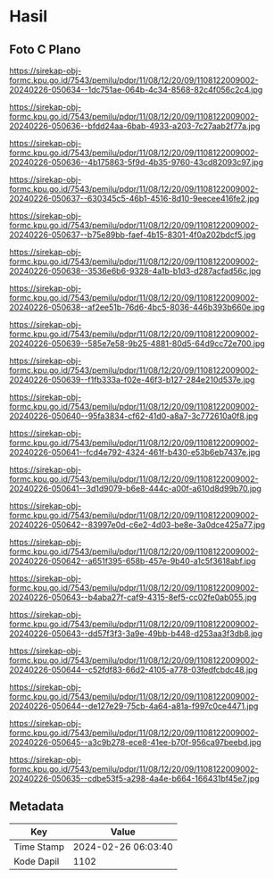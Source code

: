 # Hasil

## Foto C Plano

https://sirekap-obj-formc.kpu.go.id/7543/pemilu/pdpr/11/08/12/20/09/1108122009002-20240226-050634--1dc751ae-064b-4c34-8568-82c4f056c2c4.jpg

https://sirekap-obj-formc.kpu.go.id/7543/pemilu/pdpr/11/08/12/20/09/1108122009002-20240226-050636--bfdd24aa-6bab-4933-a203-7c27aab2f77a.jpg

https://sirekap-obj-formc.kpu.go.id/7543/pemilu/pdpr/11/08/12/20/09/1108122009002-20240226-050636--4b175863-5f9d-4b35-9760-43cd82093c97.jpg

https://sirekap-obj-formc.kpu.go.id/7543/pemilu/pdpr/11/08/12/20/09/1108122009002-20240226-050637--630345c5-46b1-4516-8d10-9eecee416fe2.jpg

https://sirekap-obj-formc.kpu.go.id/7543/pemilu/pdpr/11/08/12/20/09/1108122009002-20240226-050637--b75e89bb-faef-4b15-8301-4f0a202bdcf5.jpg

https://sirekap-obj-formc.kpu.go.id/7543/pemilu/pdpr/11/08/12/20/09/1108122009002-20240226-050638--3536e6b6-9328-4a1b-b1d3-d287acfad56c.jpg

https://sirekap-obj-formc.kpu.go.id/7543/pemilu/pdpr/11/08/12/20/09/1108122009002-20240226-050638--af2ee51b-76d6-4bc5-8036-446b393b660e.jpg

https://sirekap-obj-formc.kpu.go.id/7543/pemilu/pdpr/11/08/12/20/09/1108122009002-20240226-050639--585e7e58-9b25-4881-80d5-64d9cc72e700.jpg

https://sirekap-obj-formc.kpu.go.id/7543/pemilu/pdpr/11/08/12/20/09/1108122009002-20240226-050639--f1fb333a-f02e-46f3-b127-284e210d537e.jpg

https://sirekap-obj-formc.kpu.go.id/7543/pemilu/pdpr/11/08/12/20/09/1108122009002-20240226-050640--95fa3834-cf62-41d0-a8a7-3c772610a0f8.jpg

https://sirekap-obj-formc.kpu.go.id/7543/pemilu/pdpr/11/08/12/20/09/1108122009002-20240226-050641--fcd4e792-4324-461f-b430-e53b6eb7437e.jpg

https://sirekap-obj-formc.kpu.go.id/7543/pemilu/pdpr/11/08/12/20/09/1108122009002-20240226-050641--3d1d9079-b6e8-444c-a00f-a610d8d99b70.jpg

https://sirekap-obj-formc.kpu.go.id/7543/pemilu/pdpr/11/08/12/20/09/1108122009002-20240226-050642--83997e0d-c6e2-4d03-be8e-3a0dce425a77.jpg

https://sirekap-obj-formc.kpu.go.id/7543/pemilu/pdpr/11/08/12/20/09/1108122009002-20240226-050642--a651f395-658b-457e-9b40-a1c5f3618abf.jpg

https://sirekap-obj-formc.kpu.go.id/7543/pemilu/pdpr/11/08/12/20/09/1108122009002-20240226-050643--b4aba27f-caf9-4315-8ef5-cc02fe0ab055.jpg

https://sirekap-obj-formc.kpu.go.id/7543/pemilu/pdpr/11/08/12/20/09/1108122009002-20240226-050643--dd57f3f3-3a9e-49bb-b448-d253aa3f3db8.jpg

https://sirekap-obj-formc.kpu.go.id/7543/pemilu/pdpr/11/08/12/20/09/1108122009002-20240226-050644--c52fdf83-66d2-4105-a778-03fedfcbdc48.jpg

https://sirekap-obj-formc.kpu.go.id/7543/pemilu/pdpr/11/08/12/20/09/1108122009002-20240226-050644--de127e29-75cb-4a64-a81a-f997c0ce4471.jpg

https://sirekap-obj-formc.kpu.go.id/7543/pemilu/pdpr/11/08/12/20/09/1108122009002-20240226-050645--a3c9b278-ece8-41ee-b70f-956ca97beebd.jpg

https://sirekap-obj-formc.kpu.go.id/7543/pemilu/pdpr/11/08/12/20/09/1108122009002-20240226-050635--cdbe53f5-a298-4a4e-b664-166431bf45e7.jpg


## Metadata

| Key        | Value               |
| ---------- | ------------------- |
| Time Stamp | 2024-02-26 06:03:40 |
| Kode Dapil | 1102                |



